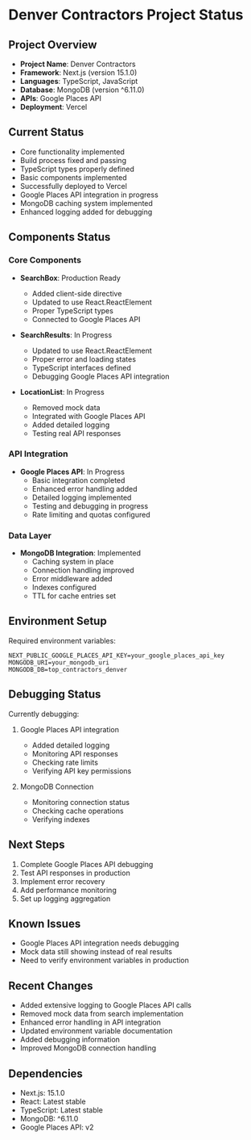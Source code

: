 # Denver Contractors Project Status

## Project Overview
- **Project Name**: Denver Contractors
- **Framework**: Next.js (version 15.1.0)
- **Languages**: TypeScript, JavaScript
- **Database**: MongoDB (version ^6.11.0)
- **APIs**: Google Places API
- **Deployment**: Vercel

## Current Status
- Core functionality implemented
- Build process fixed and passing
- TypeScript types properly defined
- Basic components implemented
- Successfully deployed to Vercel
- Google Places API integration in progress
- MongoDB caching system implemented
- Enhanced logging added for debugging

## Components Status

### Core Components
- **SearchBox**: Production Ready
  - Added client-side directive
  - Updated to use React.ReactElement
  - Proper TypeScript types
  - Connected to Google Places API
  
- **SearchResults**: In Progress
  - Updated to use React.ReactElement
  - Proper error and loading states
  - TypeScript interfaces defined
  - Debugging Google Places API integration
  
- **LocationList**: In Progress
  - Removed mock data
  - Integrated with Google Places API
  - Added detailed logging
  - Testing real API responses

### API Integration
- **Google Places API**: In Progress
  - Basic integration completed
  - Enhanced error handling added
  - Detailed logging implemented
  - Testing and debugging in progress
  - Rate limiting and quotas configured

### Data Layer
- **MongoDB Integration**: Implemented
  - Caching system in place
  - Connection handling improved
  - Error middleware added
  - Indexes configured
  - TTL for cache entries set

## Environment Setup
Required environment variables:
```env
NEXT_PUBLIC_GOOGLE_PLACES_API_KEY=your_google_places_api_key
MONGODB_URI=your_mongodb_uri
MONGODB_DB=top_contractors_denver
```

## Debugging Status
Currently debugging:
1. Google Places API integration
   - Added detailed logging
   - Monitoring API responses
   - Checking rate limits
   - Verifying API key permissions

2. MongoDB Connection
   - Monitoring connection status
   - Checking cache operations
   - Verifying indexes

## Next Steps
1. Complete Google Places API debugging
2. Test API responses in production
3. Implement error recovery
4. Add performance monitoring
5. Set up logging aggregation

## Known Issues
- Google Places API integration needs debugging
- Mock data still showing instead of real results
- Need to verify environment variables in production

## Recent Changes
- Added extensive logging to Google Places API calls
- Removed mock data from search implementation
- Enhanced error handling in API integration
- Updated environment variable documentation
- Added debugging information
- Improved MongoDB connection handling

## Dependencies
- Next.js: 15.1.0
- React: Latest stable
- TypeScript: Latest stable
- MongoDB: ^6.11.0
- Google Places API: v2